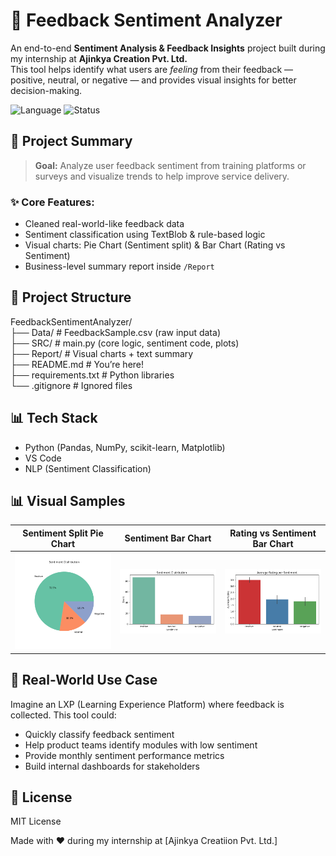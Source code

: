 # 🧠 Feedback Sentiment Analyzer

An end-to-end **Sentiment Analysis & Feedback Insights** project built during my internship at **Ajinkya Creation Pvt. Ltd.**  
This tool helps identify what users are _feeling_ from their feedback — positive, neutral, or negative — and provides visual insights for better decision-making.

![Language](https://img.shields.io/badge/Made%20with-Python-blue?style=flat-square) ![Status](https://img.shields.io/badge/Internship%20Project-Complete-brightgreen?style=flat-square)

## 📌 Project Summary

> **Goal:** Analyze user feedback sentiment from training platforms or surveys and visualize trends to help improve service delivery.

### ✨ Core Features:

- Cleaned real-world-like feedback data
- Sentiment classification using TextBlob & rule-based logic
- Visual charts: Pie Chart (Sentiment split) & Bar Chart (Rating vs Sentiment)
- Business-level summary report inside `/Report`

## 📁 Project Structure

FeedbackSentimentAnalyzer/ <br>
├── Data/ # FeedbackSample.csv (raw input data) <br>
├── SRC/ # main.py (core logic, sentiment code, plots) <br>
├── Report/ # Visual charts + text summary <br>
├── README.md # You’re here! <br>
├── requirements.txt # Python libraries <br>
└── .gitignore # Ignored files <br>

## 📊 Tech Stack

- Python (Pandas, NumPy, scikit-learn, Matplotlib)
- VS Code
- NLP (Sentiment Classification)

## 📊 Visual Samples

| Sentiment Split Pie Chart                           | Sentiment Bar Chart                                 | Rating vs Sentiment Bar Chart                         |
| --------------------------------------------------- | --------------------------------------------------- | ----------------------------------------------------- |
| ![Pie Chart](Report/sentiment_distribution_pie.png) | ![Bar Chart](Report/sentiment_distribution_bar.png) | ![Bar Chart](Report/average_rating_per_sentiment.png) |

## 📂 Real-World Use Case

Imagine an LXP (Learning Experience Platform) where feedback is collected. This tool could:

- Quickly classify feedback sentiment
- Help product teams identify modules with low sentiment
- Provide monthly sentiment performance metrics
- Build internal dashboards for stakeholders

## 📜 License

MIT License

Made with ❤️ during my internship at [Ajinkya Creatiion Pvt. Ltd.]
